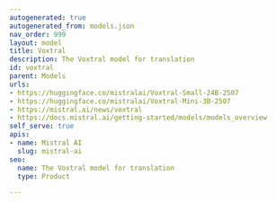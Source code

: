 ```yaml
---
autogenerated: true
autogenerated_from: models.json
nav_order: 999
layout: model
title: Voxtral
description: The Voxtral model for translation
id: voxtral
parent: Models
urls:
- https://huggingface.co/mistralai/Voxtral-Small-24B-2507
- https://huggingface.co/mistralai/Voxtral-Mini-3B-2507
- https://mistral.ai/news/voxtral
- https://docs.mistral.ai/getting-started/models/models_overview
self_serve: true
apis:
- name: Mistral AI
  slug: mistral-ai
seo:
  name: The Voxtral model for translation
  type: Product

---
```


